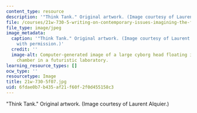```yaml
---
content_type: resource
description: '"Think Tank." Original artwork. (Image courtesy of Laurent Alquier.)'
file: /courses/21w-730-5-writing-on-contemporary-issues-imagining-the-future-fall-2007/6fdae0b7b435af21f60f2f0d455158c3_21w-730-5f07.jpg
file_type: image/jpeg
image_metadata:
  caption: '"Think Tank." Original artwork. (Image courtesy of Laurent Alquier. Used
    with permission.)'
  credit: ''
  image-alt: Computer-generated image of a large cyborg head floating in a cylindrical
    chamber in a futuristic laboratory.
learning_resource_types: []
ocw_type: ''
resourcetype: Image
title: 21w-730-5f07.jpg
uid: 6fdae0b7-b435-af21-f60f-2f0d455158c3
---
```

"Think Tank." Original artwork. (Image courtesy of Laurent Alquier.)

